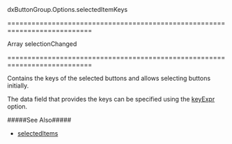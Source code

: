 <!--id-->dxButtonGroup.Options.selectedItemKeys<!--/id-->
===========================================================================
<!--type-->Array<any><!--/type-->
<!--firedEvents-->selectionChanged<!--/firedEvents-->
===========================================================================

<!--shortDescription-->
Contains the keys of the selected buttons and allows selecting buttons initially.
<!--/shortDescription-->

<!--fullDescription-->
The data field that provides the keys can be specified using the [keyExpr](/Documentation/ApiReference/UI_Widgets/dxButtonGroup/Configuration/#keyExpr) option.

#####See Also#####
- [selectedItems](/Documentation/ApiReference/UI_Widgets/dxButtonGroup/Configuration/#selectedItems)
<!--/fullDescription-->